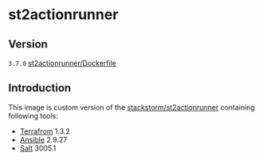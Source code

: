 # st2actionrunner

## Version

`3.7.0` [st2actionrunner/Dockerfile](./st2actionrunner/Dockerfile)

## Introduction

This image is custom version of the [stackstorm/st2actionrunner](https://hub.docker.com/u/stackstorm/st2actionrunner) containing following tools:

* [Terrafrom](https://terraform.io) 1.3.2
* [Ansible](https://ansible.com) 2.9.27
* [Salt](https://saltproject.io) 3005.1
